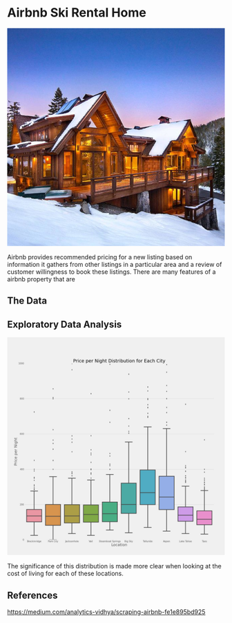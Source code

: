 # Airbnb Ski Rental Home

<p align="center">
    <img src="images/home.jpg" />
</p>

Airbnb provides recommended pricing for a new listing based on information it gathers from other listings in a particular area and a review of customer willingness to book these listings. There are many features of a airbnb property that are 

## The Data



## Exploratory Data Analysis

<p align="center">
    <img src="images/price_distribution.jpg" />
</p>

The significance of this distribution is made more clear when looking at the cost of living for each of these locations. 

## References
https://medium.com/analytics-vidhya/scraping-airbnb-fe1e895bd925
